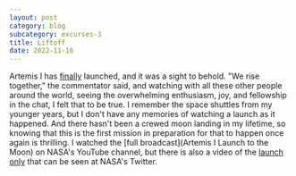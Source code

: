 ```yaml
---
layout: post
category: blog
subcategory: excurses-3
title: Liftoff
date: 2022-11-16
---
```


Artemis I has [finally](/2022/07/30/artemis) launched, and it was a sight to behold. "We rise together," the commentator said, and watching with all these other people around the world, seeing the overwhelming enthusiasm, joy, and fellowship in the chat, I felt that to be true. I remember the space shuttles from my younger years, but I don't have any memories of watching a launch as it happened. And there hasn't been a crewed moon landing in my lifetime, so knowing that this is the first mission in preparation for that to happen once again is thrilling. I watched the [full broadcast](Artemis I Launch to the Moon) on NASA's YouTube channel, but there is also a video of the [launch only](https://twitter.com/NASA/status/1592772202289430528) that can be seen at NASA's Twitter.
